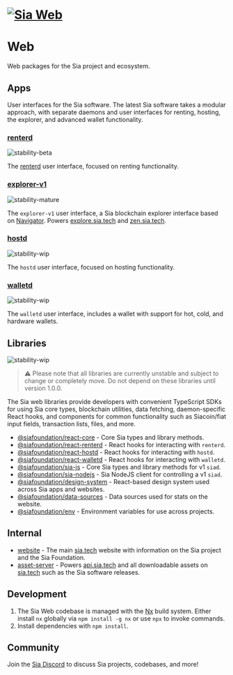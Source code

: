 # [![Sia Web](https://sia.tech/banners/sia-banner-web.png)](http://sia.tech)

# Web

Web packages for the Sia project and ecosystem.

## Apps

User interfaces for the Sia software. The latest Sia software takes a modular approach, with separate daemons and user interfaces for renting, hosting, the explorer, and advanced wallet functionality.

### [renterd](apps/renterd)

![stability-beta](https://img.shields.io/badge/stability-beta-yellow.svg)

The [renterd](https://github.com/siafoundation/renterd) user interface, focused on renting functionality.

### [explorer-v1](apps/explorer-v1)

![stability-mature](https://img.shields.io/badge/stability-mature-008000.svg)

The `explorer-v1` user interface, a Sia blockchain explorer interface based on [Navigator](https://github.com/hakkane84/navigator-sia). Powers [explore.sia.tech](https://explore.sia.tech) and [zen.sia.tech](https://zen.sia.tech).

### [hostd](apps/hostd)

![stability-wip](https://img.shields.io/badge/stability-work_in_progress-orange.svg)

The `hostd` user interface, focused on hosting functionality.

### [walletd](apps/walletd)

![stability-wip](https://img.shields.io/badge/stability-work_in_progress-orange.svg)

The `walletd` user interface, includes a wallet with support for hot, cold, and hardware wallets.

## Libraries

![stability-wip](https://img.shields.io/badge/stability-work_in_progress-orange.svg)

> ⚠️ Please note that all libraries are currently unstable and subject to change or completely move. Do not depend on these libraries until version 1.0.0.

The Sia web libraries provide developers with convenient TypeScript SDKs for using Sia core types, blockchain utilities, data fetching, daemon-specific React hooks, and components for common functionality such as Siacoin/fiat input fields, transaction lists, files, and more.

- [@siafoundation/react-core](libs/react-core) - Core Sia types and library methods.
- [@siafoundation/react-renterd](libs/react-renterd) - React hooks for interacting with `renterd`.
- [@siafoundation/react-hostd](libs/react-hostd) - React hooks for interacting with `hostd`.
- [@siafoundation/react-walletd](libs/react-walletd) - React hooks for interacting with `walletd`.
- [@siafoundation/sia-js](libs/sia-js) - Core Sia types and library methods for v1 `siad`.
- [@siafoundation/sia-nodejs](libs/sia-nodejs) - Sia NodeJS client for controlling a v1 `siad`.
- [@siafoundation/design-system](libs/design-system) - React-based design system used across Sia apps and websites.
- [@siafoundation/data-sources](libs/data-sources) - Data sources used for stats on the website.
- [@siafoundation/env](libs/env) - Environment variables for use across projects.

## Internal

- [website](apps/website) - The main [sia.tech](https://sia.tech) website with information on the Sia project and the Sia Foundation.
- [asset-server](apps/asset-server) - Powers [api.sia.tech](https://api.sia.tech) and all downloadable assets on [sia.tech](https://sia.tech) such as the Sia software releases.

## Development

1. The Sia Web codebase is managed with the [Nx](https://nx.dev) build system. Either install `nx` globally via `npm install -g nx` or use `npx` to invoke commands.
2. Install dependencies with `npm install`.

## Community

Join the [Sia Discord](https://discord.gg/sia) to discuss Sia projects, codebases, and more!
